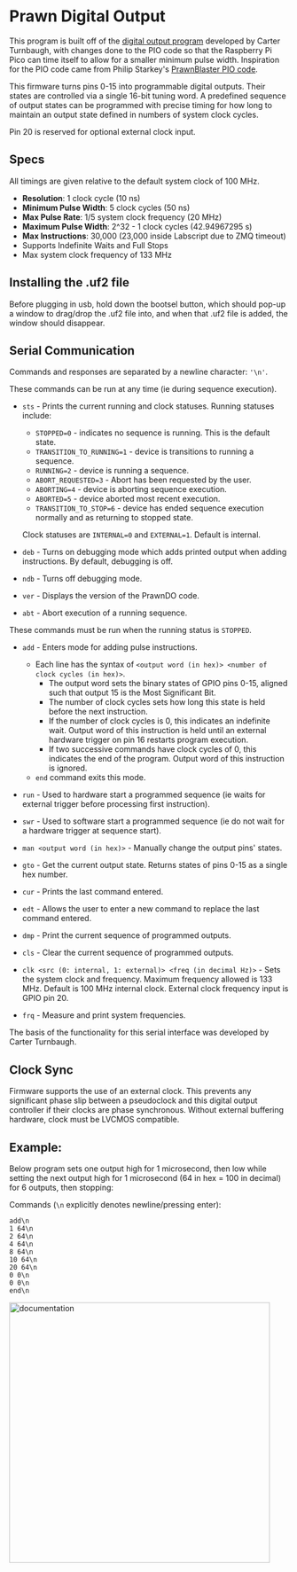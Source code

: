 # Prawn Digital Output

This program is built off of the [digital output program](https://github.com/carterturn/prawn_do/tree/basis) developed by Carter Turnbaugh, with changes done to the PIO code so that the Raspberry Pi Pico can time itself to allow for a smaller minimum pulse width. Inspiration for the PIO code came from Philip Starkey's [PrawnBlaster PIO code](https://github.com/labscript-suite/PrawnBlaster/tree/master). 

This firmware turns pins 0-15 into programmable digital outputs. Their states are controlled via a single 16-bit tuning word. A predefined sequence of output states can be programmed with precise timing for how long to maintain an output state defined in numbers of system clock cycles.

Pin 20 is reserved for optional external clock input.

## Specs

All timings are given relative to the default system clock of 100 MHz.

* **Resolution**: 1 clock cycle (10 ns)
* **Minimum Pulse Width**: 5 clock cycles (50 ns)
* **Max Pulse Rate**: 1/5 system clock frequency (20 MHz)
* **Maximum Pulse Width**: 2^32 - 1 clock cycles (42.94967295 s)
* **Max Instructions**: 30,000 (23,000 inside Labscript due to ZMQ timeout)
* Supports Indefinite Waits and Full Stops
* Max system clock frequency of 133 MHz

## Installing the .uf2 file
Before plugging in usb, hold down the bootsel button, which should pop-up a window to drag/drop the .uf2 file into, and when that .uf2 file is added, the window should disappear.

## Serial Communication
Commands and responses are separated by a newline character: `'\n'`.

These commands can be run at any time (ie during sequence execution).

* `sts` - Prints the current running and clock statuses.
  Running statuses include:
  
  * `STOPPED=0` - indicates no sequence is running. This is the default state.
  * `TRANSITION_TO_RUNNING=1` - device is transitions to running a sequence.
  * `RUNNING=2` - device is running a sequence.
  * `ABORT_REQUESTED=3` - Abort has been requested by the user.
  * `ABORTING=4` - device is aborting sequence execution.
  * `ABORTED=5` - device aborted most recent execution.
  * `TRANSITION_TO_STOP=6` - device has ended sequence execution normally and as returning to stopped state.

  Clock statuses are `INTERNAL=0` and `EXTERNAL=1`. Default is internal.
* `deb` - Turns on debugging mode which adds printed output when adding instructions. By default, debugging is off.
* `ndb` - Turns off debugging mode.
* `ver` - Displays the version of the PrawnDO code.
* `abt` - Abort execution of a running sequence.

These commands must be run when the running status is `STOPPED`.

* `add` - Enters mode for adding pulse instructions.
  * Each line has the syntax of `<output word (in hex)> <number of clock cycles (in hex)>`. 
    * The output word sets the binary states of GPIO pins 0-15, aligned such that output 15 is the Most Significant Bit.
    * The number of clock cycles sets how long this state is held before the next instruction.
    * If the number of clock cycles is 0, this indicates an indefinite wait.
    Output word of this instruction is held until an external hardware trigger on pin 16 restarts program execution.
    * If two successive commands have clock cycles of 0, this indicates the end of the program. Output word of this instruction is ignored.
  * `end` command exits this mode.
* `run` - Used to hardware start a programmed sequence (ie waits for external trigger before processing first instruction).
* `swr` - Used to software start a programmed sequence (ie do not wait for a hardware trigger at sequence start).

* `man <output word (in hex)>` - Manually change the output pins' states.
* `gto` - Get the current output state. Returns states of pins 0-15 as a single hex number.

* `cur` - Prints the last command entered.
* `edt` - Allows the user to enter a new command to replace the last command entered.

* `dmp` - Print the current sequence of programmed outputs.
* `cls` - Clear the current sequence of programmed outputs.

* `clk <src (0: internal, 1: external)> <freq (in decimal Hz)>` - Sets the system clock and frequency. Maximum frequency allowed is 133 MHz. Default is 100 MHz internal clock. External clock frequency input is GPIO pin 20.
* `frq` - Measure and print system frequencies.

The basis of the functionality for this serial interface was developed by Carter Turnbaugh.

## Clock Sync
Firmware supports the use of an external clock. This prevents any significant phase slip between a pseudoclock and this digital output controller if their clocks are phase synchronous. Without external buffering hardware, clock must be LVCMOS compatible.

## Example:
Below program sets one output high for 1 microsecond, then low while setting the next output high for 1 microsecond (64 in hex = 100 in decimal) for 6 outputs, then stopping:

Commands (`\n` explicitly denotes newline/pressing enter):

```
add\n
1 64\n
2 64\n
4 64\n
8 64\n
10 64\n
20 64\n
0 0\n
0 0\n
end\n
```


<img width="470" alt="documentation" src="https://github.com/pmiller2022/prawn_digital_output/assets/75953337/932b784f-346f-4598-8679-b857578e0291">

